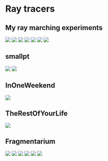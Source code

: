 # Ray tracers

[//]: # (Must use %20 instead of space in filepaths)

## My ray marching experiments
![](Ray%20Marcher/renders/1%20sphere.png)
![](Ray%20Marcher/renders/4%20removed%20tent%20filter,%20averaged%20over%20samples.png)
![](Ray%20Marcher/renders/5%201%20sample%20per%20pixel.png)
![](Ray%20Marcher/renders/6%20normals.png)
![](Ray%20Marcher/renders/8%20almost%20there.png)
![](Ray%20Marcher/renders/10%20mandelbulb%201080p.png)
![](Ray%20Marcher/renders/11%20mandelbulb%20cross%20section.png)


## smallpt
![](smallpt/renders/failed.png)
![](smallpt/renders/image%203.png)

## InOneWeekend
![](InOneWeekend/renders/image.png)

## TheRestOfYourLife
![](TheRestOfYourLife/renders/image.png)

## Fragmentarium
![](Fragmentarium/renders/1.PNG)
![](Fragmentarium/renders/3.PNG)
![](Fragmentarium/renders/4.PNG)
![](Fragmentarium/renders/5.PNG)
![](Fragmentarium/renders/6.PNG)
![](Fragmentarium/renders/7.PNG)

 